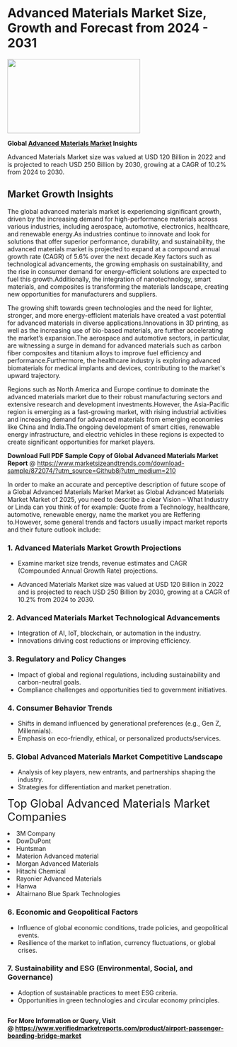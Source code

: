 <H1>Advanced Materials Market Size, Growth and Forecast from 2024 - 2031</H1><img class="aligncenter size-medium wp-image-584254" src="https://thirdeyenews.in/wp-content/uploads/2024/09/Global-Market-Research-300x168.jpeg" alt="" width="300" height="168" /><p><strong>Global&nbsp;<a href="https://www.marketsizeandtrends.com/download-sample/872074/?utm_source=Github8j?utm_medium=210">Advanced Materials Market</a> Insights</strong></p><p>Advanced Materials Market size was valued at USD 120 Billion in 2022 and is projected to reach USD 250 Billion by 2030, growing at a CAGR of 10.2% from 2024 to 2030.</p><p><h2>Market Growth Insights</h2> <p>The global advanced materials market is experiencing significant growth, driven by the increasing demand for high-performance materials across various industries, including aerospace, automotive, electronics, healthcare, and renewable energy.As industries continue to innovate and look for solutions that offer superior performance, durability, and sustainability, the advanced materials market is projected to expand at a compound annual growth rate (CAGR) of 5.6% over the next decade.Key factors such as technological advancements, the growing emphasis on sustainability, and the rise in consumer demand for energy-efficient solutions are expected to fuel this growth.Additionally, the integration of nanotechnology, smart materials, and composites is transforming the materials landscape, creating new opportunities for manufacturers and suppliers.</p> <p><a href="download-link" target="_blank"><strong></strong></a></p> <p>The growing shift towards green technologies and the need for lighter, stronger, and more energy-efficient materials have created a vast potential for advanced materials in diverse applications.Innovations in 3D printing, as well as the increasing use of bio-based materials, are further accelerating the market’s expansion.The aerospace and automotive sectors, in particular, are witnessing a surge in demand for advanced materials such as carbon fiber composites and titanium alloys to improve fuel efficiency and performance.Furthermore, the healthcare industry is exploring advanced biomaterials for medical implants and devices, contributing to the market's upward trajectory.</p> <p>Regions such as North America and Europe continue to dominate the advanced materials market due to their robust manufacturing sectors and extensive research and development investments.However, the Asia-Pacific region is emerging as a fast-growing market, with rising industrial activities and increasing demand for advanced materials from emerging economies like China and India.The ongoing development of smart cities, renewable energy infrastructure, and electric vehicles in these regions is expected to create significant opportunities for market players.</p> <p><span class=""><strong>Download Full PDF Sample Copy of Global Advanced Materials Market Report</strong> @ <a href="https://www.marketsizeandtrends.com/download-sample/872074/?utm_source=Github8j?utm_medium=210" target="_blank">https://www.marketsizeandtrends.com/download-sample/872074/?utm_source=Github8j?utm_medium=210</a></span></p><p>In order to make an accurate and perceptive description of future scope of a Global&nbsp;Advanced Materials Market Market as Global&nbsp;Advanced Materials Market Market of 2025, you need to describe a clear Vision &ndash; What Industry or Linda can you think of for example: Quote from a Technology, healthcare, automotive, renewable energy, name the market you are Reffering to.However, some general trends and factors usually impact market reports and their future outlook include:</p><h3>1.&nbsp;<strong>Advanced Materials Market Growth Projections</strong></h3><ul><li>Examine market size trends, revenue estimates and CAGR (Compounded Annual Growth Rate) projections.</li><li><p>Advanced Materials Market size was valued at USD 120 Billion in 2022 and is projected to reach USD 250 Billion by 2030, growing at a CAGR of 10.2% from 2024 to 2030.</p></li></ul><h3>2.&nbsp;<strong>Advanced Materials Market Technological Advancements</strong></h3><ul><li>Integration of AI, IoT, blockchain, or automation in the industry.</li><li>Innovations driving cost reductions or improving efficiency.</li></ul><h3>3.&nbsp;<strong>Regulatory and Policy Changes</strong></h3><ul><li>Impact of global and regional regulations, including sustainability and carbon-neutral goals.</li><li>Compliance challenges and opportunities tied to government initiatives.</li></ul><h3>4.&nbsp;<strong>Consumer Behavior Trends</strong></h3><ul><li>Shifts in demand influenced by generational preferences (e.g., Gen Z, Millennials).</li><li>Emphasis on eco-friendly, ethical, or personalized products/services.</li></ul><h3>5.&nbsp;<strong>Global Advanced Materials Market Competitive Landscape</strong></h3><ul><li>Analysis of key players, new entrants, and partnerships shaping the industry.</li><li>Strategies for differentiation and market penetration.</li></ul><p data-pm-slice="1 1 []"><span style="color: inherit; font-family: inherit; font-size: 25px;">Top Global Advanced Materials Market Companies</span></p><div class="" data-test-id=""><p><li>3M Company</li><li> DowDuPont</li><li> Huntsman</li><li> Materion Advanced material</li><li> Morgan Advanced Materials</li><li> Hitachi Chemical</li><li> Rayonier Advanced Materials</li><li> Hanwa</li><li> Altairnano Blue Spark Technologies</li></p></div><h3>6.&nbsp;<strong>Economic and Geopolitical Factors</strong></h3><ul><li>Influence of global economic conditions, trade policies, and geopolitical events.</li><li>Resilience of the market to inflation, currency fluctuations, or global crises.</li></ul><h3>7.&nbsp;<strong>Sustainability and ESG (Environmental, Social, and Governance)</strong></h3><ul><li>Adoption of sustainable practices to meet ESG criteria.</li><li>Opportunities in green technologies and circular economy principles.</li></ul><h2><strong style="font-size: 14px;">For More Information or Query, Visit @&nbsp;</strong><a style="background-color: #ffffff; font-size: 14px;" href="https://www.marketsizeandtrends.com/report/advanced-materials-market/" target="_blank">https://www.verifiedmarketreports.com/product/airport-passenger-boarding-bridge-market</a></h2>